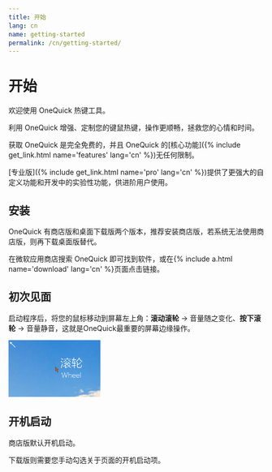 ```yaml
---
title: 开始
lang: cn
name: getting-started
permalink: /cn/getting-started/
---
```


<h1 class="js-toc-ignore">开始</h1>

欢迎使用 OneQuick 热键工具。

利用 OneQuick 增强、定制您的键鼠热键，操作更顺畅，拯救您的心情和时间。

获取 OneQuick 是完全免费的，并且 OneQuick 的[核心功能]({% include get_link.html name='features' lang='cn' %})无任何限制。  

[专业版]({% include get_link.html name='pro' lang='cn' %})提供了更强大的自定义功能和开发中的实验性功能，供进阶用户使用。


## 安装

OneQuick 有商店版和桌面下载版两个版本，推荐安装商店版，若系统无法使用商店版，则再下载桌面版替代。

在微软应用商店搜索 OneQuick 即可找到软件，或在{% include a.html name='download' lang='cn' %}页面点击链接。


## 初次见面

启动程序后，将您的鼠标移动到屏幕左上角：**滚动滚轮** → 音量随之变化、**按下滚轮** → 音量静音，这就是OneQuick最重要的屏幕边缘操作。

<img src="/img/feature/screen-volume.gif" style="height: 8em;">

## 开机启动

商店版默认开机启动。

下载版则需要您手动勾选关于页面的开机启动项。
